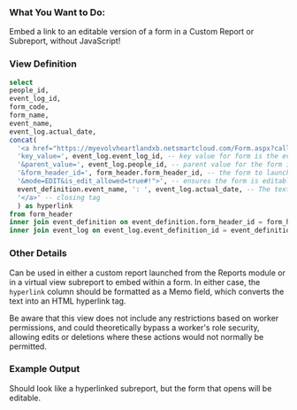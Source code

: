 ### What You Want to Do:
Embed a link to an editable version of a form in a Custom Report or Subreport, without JavaScript!

### View Definition
```sql
select
people_id,
event_log_id,
form_code, 
form_name,
event_name,
event_log.actual_date,
concat(
  '<a href="https://myevolvheartlandxb.netsmartcloud.com/Form.aspx?caller=Listing&', -- begin creating the hyperlink
  'key_value=', event_log.event_log_id, -- key value for form is the event_log_id. Also works for any table key that is a copy of the event_log_id (e.g., test_header_id)
  '&parent_value=', event_log.people_id, -- parent value for the form is people_id. Modify if another parent value is needed
  '&form_header_id=', form_header.form_header_id, -- the form to launch, based on the event definition
  '&mode=EDIT&is_edit_allowed=true#!">', -- ensures the form is editable when launched and closes the hyperlink tag
  event_definition.event_name, ': ', event_log.actual_date, -- The text to display in the link, event name and date
  '</a>' -- closing tag
  ) as hyperlink
from form_header
inner join event_definition on event_definition.form_header_id = form_header.form_header_id
inner join event_log on event_log.event_definition_id = event_definition.event_definition_id
```

### Other Details
Can be used in either a custom report launched from the Reports module or in a virtual view subreport to embed within a form. In either case, the `hyperlink` column should be formatted as a Memo field, which converts the text into an HTML hyperlink tag.

Be aware that this view does not include any restrictions based on worker permissions, and could theoretically bypass a worker's role security, allowing edits or deletions where these actions would not normally be permitted.

### Example Output
Should look like a hyperlinked subreport, but the form that opens will be editable.
